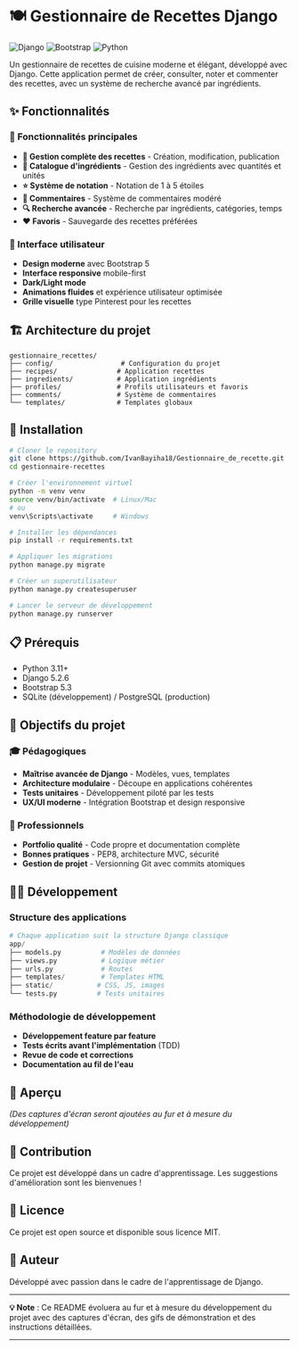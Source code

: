 # 🍽️ Gestionnaire de Recettes Django

![Django](https://img.shields.io/badge/Django-5.2.6-green.svg)
![Bootstrap](https://img.shields.io/badge/Bootstrap-5.3-blue.svg)
![Python](https://img.shields.io/badge/Python-3.11+-yellow.svg)

Un gestionnaire de recettes de cuisine moderne et élégant, développé avec Django. Cette application permet de créer, consulter, noter et commenter des recettes, avec un système de recherche avancé par ingrédients.

## ✨ Fonctionnalités

### 🎯 Fonctionnalités principales
- **📖 Gestion complète des recettes** - Création, modification, publication
- **🥕 Catalogue d'ingrédients** - Gestion des ingrédients avec quantités et unités
- **⭐ Système de notation** - Notation de 1 à 5 étoiles
- **💬 Commentaires** - Système de commentaires modéré
- **🔍 Recherche avancée** - Recherche par ingrédients, catégories, temps
- **❤️ Favoris** - Sauvegarde des recettes préférées

### 🎨 Interface utilisateur
- **Design moderne** avec Bootstrap 5
- **Interface responsive** mobile-first
- **Dark/Light mode** 
- **Animations fluides** et expérience utilisateur optimisée
- **Grille visuelle** type Pinterest pour les recettes

## 🏗️ Architecture du projet

```
gestionnaire_recettes/
├── config/                 # Configuration du projet
├── recipes/               # Application recettes
├── ingredients/           # Application ingrédients  
├── profiles/              # Profils utilisateurs et favoris
├── comments/              # Système de commentaires
└── templates/             # Templates globaux
```

## 🚀 Installation

```bash
# Cloner le repository
git clone https://github.com/IvanBayiha18/Gestionnaire_de_recette.git
cd gestionnaire-recettes

# Créer l'environnement virtuel
python -m venv venv
source venv/bin/activate  # Linux/Mac
# ou
venv\Scripts\activate     # Windows

# Installer les dépendances
pip install -r requirements.txt

# Appliquer les migrations
python manage.py migrate

# Créer un superutilisateur
python manage.py createsuperuser

# Lancer le serveur de développement
python manage.py runserver
```

## 📋 Prérequis

- Python 3.11+
- Django 5.2.6
- Bootstrap 5.3
- SQLite (développement) / PostgreSQL (production)

## 🎯 Objectifs du projet

### 🎓 Pédagogiques
- **Maîtrise avancée de Django** - Modèles, vues, templates
- **Architecture modulaire** - Découpe en applications cohérentes
- **Tests unitaires** - Développement piloté par les tests
- **UX/UI moderne** - Intégration Bootstrap et design responsive

### 💼 Professionnels  
- **Portfolio qualité** - Code propre et documentation complète
- **Bonnes pratiques** - PEP8, architecture MVC, sécurité
- **Gestion de projet** - Versionning Git avec commits atomiques

## 👩‍💻 Développement

### Structure des applications
```python
# Chaque application suit la structure Django classique
app/
├── models.py          # Modèles de données
├── views.py           # Logique métier
├── urls.py            # Routes
├── templates/         # Templates HTML
├── static/           # CSS, JS, images
└── tests.py          # Tests unitaires
```

### Méthodologie de développement
- **Développement feature par feature**
- **Tests écrits avant l'implémentation** (TDD)
- **Revue de code et corrections**
- **Documentation au fil de l'eau**

## 📸 Aperçu

*(Des captures d'écran seront ajoutées au fur et à mesure du développement)*

## 🤝 Contribution

Ce projet est développé dans un cadre d'apprentissage. Les suggestions d'amélioration sont les bienvenues !

## 📝 Licence

Ce projet est open source et disponible sous licence MIT.

## 👤 Auteur

Développé avec passion dans le cadre de l'apprentissage de Django.

---

**💡 Note** : Ce README évoluera au fur et à mesure du développement du projet avec des captures d'écran, des gifs de démonstration et des instructions détaillées.

---
